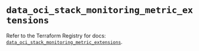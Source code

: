 # `data_oci_stack_monitoring_metric_extensions`

Refer to the Terraform Registry for docs: [`data_oci_stack_monitoring_metric_extensions`](https://registry.terraform.io/providers/oracle/oci/6.18.0/docs/data-sources/stack_monitoring_metric_extensions).
